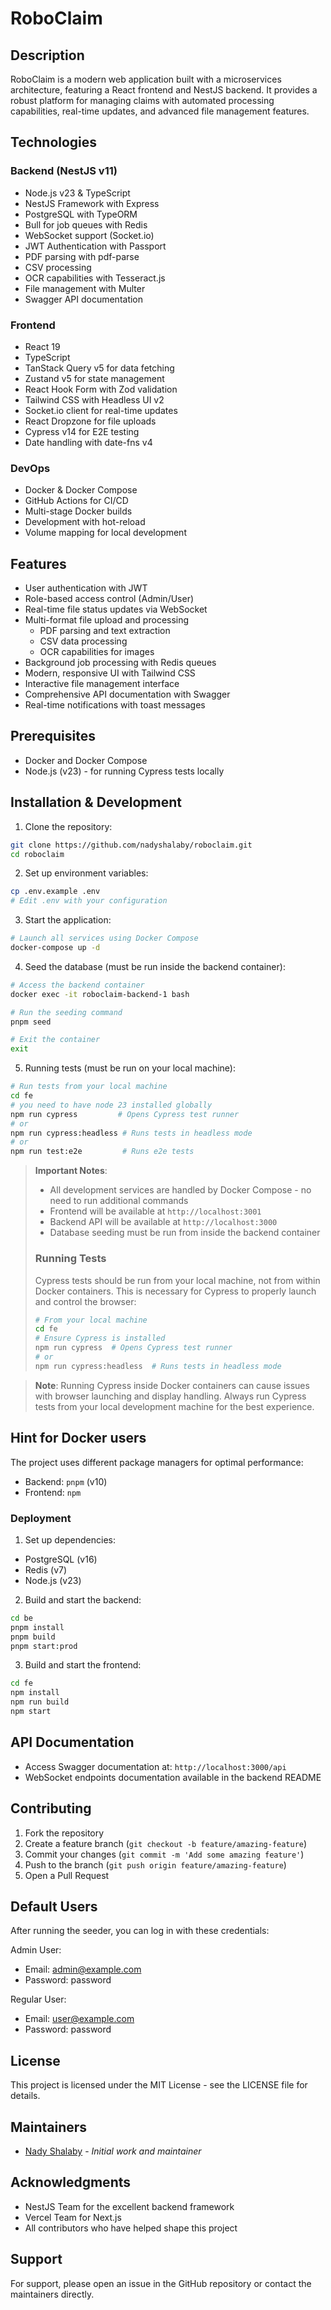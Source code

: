 # RoboClaim

## Description
RoboClaim is a modern web application built with a microservices architecture, featuring a React frontend and NestJS backend. It provides a robust platform for managing claims with automated processing capabilities, real-time updates, and advanced file management features.

## Technologies

### Backend (NestJS v11)
- Node.js v23 & TypeScript
- NestJS Framework with Express
- PostgreSQL with TypeORM
- Bull for job queues with Redis
- WebSocket support (Socket.io)
- JWT Authentication with Passport
- PDF parsing with pdf-parse
- CSV processing
- OCR capabilities with Tesseract.js
- File management with Multer
- Swagger API documentation

### Frontend
- React 19
- TypeScript
- TanStack Query v5 for data fetching
- Zustand v5 for state management
- React Hook Form with Zod validation
- Tailwind CSS with Headless UI v2
- Socket.io client for real-time updates
- React Dropzone for file uploads
- Cypress v14 for E2E testing
- Date handling with date-fns v4

### DevOps
- Docker & Docker Compose
- GitHub Actions for CI/CD
- Multi-stage Docker builds
- Development with hot-reload
- Volume mapping for local development

## Features
- User authentication with JWT
- Role-based access control (Admin/User)
- Real-time file status updates via WebSocket
- Multi-format file upload and processing
  - PDF parsing and text extraction
  - CSV data processing
  - OCR capabilities for images
- Background job processing with Redis queues
- Modern, responsive UI with Tailwind CSS
- Interactive file management interface
- Comprehensive API documentation with Swagger
- Real-time notifications with toast messages

## Prerequisites
- Docker and Docker Compose
- Node.js (v23) - for running Cypress tests locally

## Installation & Development

1. Clone the repository:
```bash
git clone https://github.com/nadyshalaby/roboclaim.git
cd roboclaim
```

2. Set up environment variables:
```bash
cp .env.example .env
# Edit .env with your configuration
```

3. Start the application:
```bash
# Launch all services using Docker Compose
docker-compose up -d
```

4. Seed the database (must be run inside the backend container):
```bash
# Access the backend container
docker exec -it roboclaim-backend-1 bash

# Run the seeding command
pnpm seed

# Exit the container
exit
```

5. Running tests (must be run on your local machine):
```bash
# Run tests from your local machine
cd fe
# you need to have node 23 installed globally
npm run cypress         # Opens Cypress test runner
# or
npm run cypress:headless # Runs tests in headless mode
# or 
npm run test:e2e         # Runs e2e tests
```

> **Important Notes**:
> - All development services are handled by Docker Compose - no need to run additional commands
> - Frontend will be available at `http://localhost:3001`
> - Backend API will be available at `http://localhost:3000`
> - Database seeding must be run from inside the backend container
> ### Running Tests
> Cypress tests should be run from your local machine, not from within Docker containers. This is necessary for Cypress to properly launch and control the browser:
> 
> ```bash
> # From your local machine
> cd fe
> # Ensure Cypress is installed
> npm run cypress  # Opens Cypress test runner
> # or
> npm run cypress:headless  # Runs tests in headless mode
> ```

> **Note**: Running Cypress inside Docker containers can cause issues with browser launching and display handling. Always run Cypress tests from your local development machine for the best experience.


## Hint for Docker users

The project uses different package managers for optimal performance:
- Backend: `pnpm` (v10)
- Frontend: `npm`

### Deployment
1. Set up dependencies:
- PostgreSQL (v16)
- Redis (v7)
- Node.js (v23)

2. Build and start the backend:
```bash
cd be
pnpm install
pnpm build
pnpm start:prod
```

3. Build and start the frontend:
```bash
cd fe
npm install
npm run build
npm start
```

## API Documentation
- Access Swagger documentation at: `http://localhost:3000/api`
- WebSocket endpoints documentation available in the backend README

## Contributing
1. Fork the repository
2. Create a feature branch (`git checkout -b feature/amazing-feature`)
3. Commit your changes (`git commit -m 'Add some amazing feature'`)
4. Push to the branch (`git push origin feature/amazing-feature`)
5. Open a Pull Request

## Default Users
After running the seeder, you can log in with these credentials:

Admin User:
- Email: admin@example.com
- Password: password

Regular User:
- Email: user@example.com
- Password: password

## License
This project is licensed under the MIT License - see the LICENSE file for details.

## Maintainers
- [Nady Shalaby](https://github.com/nadyshalaby) - *Initial work and maintainer*

## Acknowledgments
- NestJS Team for the excellent backend framework
- Vercel Team for Next.js
- All contributors who have helped shape this project

## Support
For support, please open an issue in the GitHub repository or contact the maintainers directly.
